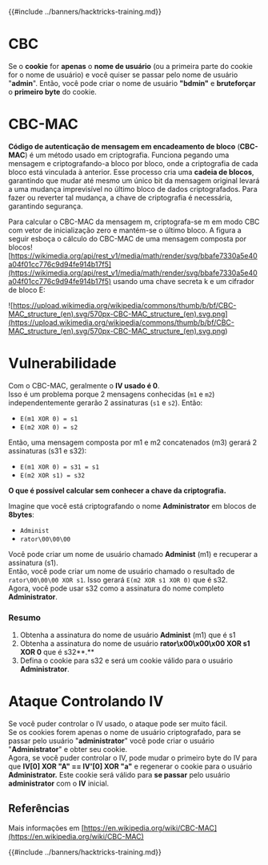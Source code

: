 {{#include ../banners/hacktricks-training.md}}

# CBC

Se o **cookie** for **apenas** o **nome de usuário** (ou a primeira parte do cookie for o nome de usuário) e você quiser se passar pelo nome de usuário "**admin**". Então, você pode criar o nome de usuário **"bdmin"** e **bruteforçar** o **primeiro byte** do cookie.

# CBC-MAC

**Código de autenticação de mensagem em encadeamento de bloco** (**CBC-MAC**) é um método usado em criptografia. Funciona pegando uma mensagem e criptografando-a bloco por bloco, onde a criptografia de cada bloco está vinculada à anterior. Esse processo cria uma **cadeia de blocos**, garantindo que mudar até mesmo um único bit da mensagem original levará a uma mudança imprevisível no último bloco de dados criptografados. Para fazer ou reverter tal mudança, a chave de criptografia é necessária, garantindo segurança.

Para calcular o CBC-MAC da mensagem m, criptografa-se m em modo CBC com vetor de inicialização zero e mantém-se o último bloco. A figura a seguir esboça o cálculo do CBC-MAC de uma mensagem composta por blocos![https://wikimedia.org/api/rest_v1/media/math/render/svg/bbafe7330a5e40a04f01cc776c9d94fe914b17f5](https://wikimedia.org/api/rest_v1/media/math/render/svg/bbafe7330a5e40a04f01cc776c9d94fe914b17f5) usando uma chave secreta k e um cifrador de bloco E:

![https://upload.wikimedia.org/wikipedia/commons/thumb/b/bf/CBC-MAC_structure_(en).svg/570px-CBC-MAC_structure_(en).svg.png](<https://upload.wikimedia.org/wikipedia/commons/thumb/b/bf/CBC-MAC_structure_(en).svg/570px-CBC-MAC_structure_(en).svg.png>)

# Vulnerabilidade

Com o CBC-MAC, geralmente o **IV usado é 0**.\
Isso é um problema porque 2 mensagens conhecidas (`m1` e `m2`) independentemente gerarão 2 assinaturas (`s1` e `s2`). Então:

- `E(m1 XOR 0) = s1`
- `E(m2 XOR 0) = s2`

Então, uma mensagem composta por m1 e m2 concatenados (m3) gerará 2 assinaturas (s31 e s32):

- `E(m1 XOR 0) = s31 = s1`
- `E(m2 XOR s1) = s32`

**O que é possível calcular sem conhecer a chave da criptografia.**

Imagine que você está criptografando o nome **Administrator** em blocos de **8bytes**:

- `Administ`
- `rator\00\00\00`

Você pode criar um nome de usuário chamado **Administ** (m1) e recuperar a assinatura (s1).\
Então, você pode criar um nome de usuário chamado o resultado de `rator\00\00\00 XOR s1`. Isso gerará `E(m2 XOR s1 XOR 0)` que é s32.\
Agora, você pode usar s32 como a assinatura do nome completo **Administrator**.

### Resumo

1. Obtenha a assinatura do nome de usuário **Administ** (m1) que é s1
2. Obtenha a assinatura do nome de usuário **rator\x00\x00\x00 XOR s1 XOR 0** que é s32**.**
3. Defina o cookie para s32 e será um cookie válido para o usuário **Administrator**.

# Ataque Controlando IV

Se você puder controlar o IV usado, o ataque pode ser muito fácil.\
Se os cookies forem apenas o nome de usuário criptografado, para se passar pelo usuário "**administrator**" você pode criar o usuário "**Administrator**" e obter seu cookie.\
Agora, se você puder controlar o IV, pode mudar o primeiro byte do IV para que **IV\[0] XOR "A" == IV'\[0] XOR "a"** e regenerar o cookie para o usuário **Administrator.** Este cookie será válido para **se passar** pelo usuário **administrator** com o **IV** inicial.

## Referências

Mais informações em [https://en.wikipedia.org/wiki/CBC-MAC](https://en.wikipedia.org/wiki/CBC-MAC)

{{#include ../banners/hacktricks-training.md}}
